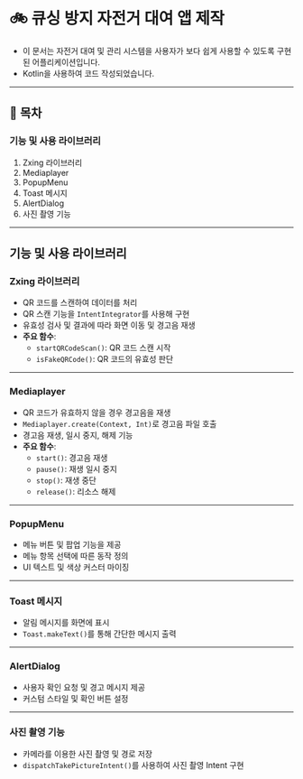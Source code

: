 # 🚲 큐싱 방지 자전거 대여 앱 제작

- 이 문서는 자전거 대여 및 관리 시스템을 사용자가 보다 쉽게 사용할 수 있도록 구현된 어플리케이션입니다.
- Kotlin을 사용하여 코드 작성되었습니다.

---

## 📖 목차

### **기능 및 사용 라이브러리**
1. Zxing 라이브러리
2. Mediaplayer
3. PopupMenu
4. Toast 메시지
5. AlertDialog
6. 사진 촬영 기능

---

## 기능 및 사용 라이브러리

### **Zxing 라이브러리**
- QR 코드를 스캔하여 데이터를 처리
- QR 스캔 기능을 `IntentIntegrator`를 사용해 구현
- 유효성 검사 및 결과에 따라 화면 이동 및 경고음 재생
- **주요 함수**:
  - `startQRCodeScan()`: QR 코드 스캔 시작
  - `isFakeQRCode()`: QR 코드의 유효성 판단

---
### **Mediaplayer**
- QR 코드가 유효하지 않을 경우 경고음을 재생
- `Mediaplayer.create(Context, Int)`로 경고음 파일 호출
- 경고음 재생, 일시 중지, 해제 기능
- **주요 함수**:
  - `start()`: 경고음 재생
  - `pause()`: 재생 일시 중지
  - `stop()`: 재생 중단
  - `release()`: 리소스 해제

---

### **PopupMenu**
- 메뉴 버튼 및 팝업 기능을 제공
- 메뉴 항목 선택에 따른 동작 정의
- UI 텍스트 및 색상 커스터 마이징

---

### **Toast 메시지**
- 알림 메시지를 화면에 표시
- `Toast.makeText()`를 통해 간단한 메시지 출력

---

### **AlertDialog**
- 사용자 확인 요청 및 경고 메시지 제공
- 커스텀 스타일 및 확인 버튼 설정

---

### **사진 촬영 기능**
- 카메라를 이용한 사진 촬영 및 경로 저장
- `dispatchTakePictureIntent()`를 사용하여 사진 촬영 Intent 구현
